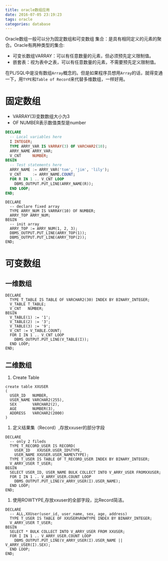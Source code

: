 ```yaml
---
title: oracle数组应用
date: 2016-07-05 23:19:23
tags: oracle
categories: database
---
```


Oracle数组一般可以分为固定数组和可变数组 
集合：是具有相同定义的元素的聚合。Oracle有两种类型的集合:
* 可变长数组VARRAY：可以有任意数量的元素，但必须预先定义限制值。
* 嵌套表：视为表中之表，可以有任意数量的元素，不需要预先定义限制值。  

在PL/SQL中是没有数组`Array`概念的。但是如果程序员想用`Array`的话，就得变通一下，用`TYPE`和`Table of Record`来代替多维数组，一样好用。

<!--more-->

# 固定数组
* VARRAY(3)变数数组大小为3
* OF NUMBER表示数值类型是number

```sql
DECLARE
  -- Local variables here
  I INTEGER;
  TYPE ARRY_VAR IS VARRAY(3) OF VARCHAR2(10);
  ARRY_NAME ARRY_VAR;
  V_CNT     NUMBER;
BEGIN
  -- Test statements here
  ARRY_NAME := ARRY_VAR('tom', 'jim', 'lily');
  V_CNT     := ARRY_NAME.COUNT;
  FOR R IN 1 .. V_CNT LOOP
    DBMS_OUTPUT.PUT_LINE(ARRY_NAME(R));
  END LOOP;
END; 

```
```
DECLARE
  -- declare fixed array 
  TYPE ARRY_NUM IS VARRAY(10) OF NUMBER;
  ARRY_TOP ARRY_NUM;
BEGIN
  -- init array 
  ARRY_TOP := ARRY_NUM(1, 2, 3);
  DBMS_OUTPUT.PUT_LINE(ARRY_TOP(1));
  DBMS_OUTPUT.PUT_LINE(ARRY_TOP(2));
END; 
```

# 可变数组
## 一维数组
```
DECLARE
  TYPE T_TABLE IS TABLE OF VARCHAR2(30) INDEX BY BINARY_INTEGER;
  V_TABLE T_TABLE;
  V_CNT   NUMBER;
BEGIN
  V_TABLE(1) := '1';
  V_TABLE(2) := '3';
  V_TABLE(3) := '9';
  V_CNT := V_TABLE.COUNT;
  FOR I IN 1 .. V_CNT LOOP
    DBMS_OUTPUT.PUT_LINE(V_TABLE(I));
  END LOOP;
END; 
```

## 二维数组

1. Create Table
```
create table XXUSER 
( 
  USER_ID   NUMBER, 
  USER_NAME VARCHAR2(255), 
  SEX       VARCHAR2(2), 
  AGE       NUMBER(3), 
  ADDRESS   VARCHAR2(2000) 
)
```
1. 定义结果集（Record）,存放xxuser的部分字段
```
DECLARE
  -- only 2 fileds 
  TYPE T_RECORD_USER IS RECORD(
    USER_ID   XXUSER.USER_ID%TYPE,
    USER_NAME XXUSER.USER_NAME%TYPE);
  TYPE T_USER IS TABLE OF T_RECORD_USER INDEX BY BINARY_INTEGER;
  V_ARRY_USER T_USER;
BEGIN
  SELECT USER_ID, USER_NAME BULK COLLECT INTO V_ARRY_USER FROMXXUSER;
  FOR I IN 1 .. V_ARRY_USER.COUNT LOOP
    DBMS_OUTPUT.PUT_LINE(V_ARRY_USER(I).USER_NAME);
  END LOOP;
END;  
```
1. 使用ROWTYPE,存放xxuser的全部字段，比Record简洁。
```
DECLARE
  -- ALL,XXUser(user_id, user_name, sex, age, address) 
  TYPE T_USER IS TABLE OF XXUSER%ROWTYPE INDEX BY BINARY_INTEGER;
  V_ARRY_USER T_USER;
BEGIN
  SELECT * BULK COLLECT INTO V_ARRY_USER FROM XXUSER;
  FOR I IN 1 .. V_ARRY_USER.COUNT LOOP
    DBMS_OUTPUT.PUT_LINE(V_ARRY_USER(I).USER_NAME || V_ARRY_USER(I).SEX);
  END LOOP;
END;
```


